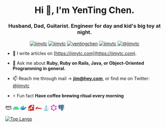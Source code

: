 <h1 align="center">Hi 👋, I'm YenTing Chen.</h1>
<h3 align="center">Husband, Dad, Guitarist. Engineer for day and kid's big toy at night.</h3>

<p align="center">
<a href="https://dev.to/jimytc" target="blank"><img align="center" src="https://cdn.jsdelivr.net/npm/simple-icons@3.0.1/icons/dev-dot-to.svg" alt="jimytc" height="20" width="20" /></a>
<a href="https://twitter.com/jimytc" target="blank"><img align="center" src="https://cdn.jsdelivr.net/npm/simple-icons@3.0.1/icons/twitter.svg" alt="jimytc" height="20" width="20" /></a>
<a href="https://linkedin.com/in/yentingchen" target="blank"><img align="center" src="https://cdn.jsdelivr.net/npm/simple-icons@3.0.1/icons/linkedin.svg" alt="yentingchen" height="20" width="20" /></a>
<a href="https://stackoverflow.com/users/2728942/jimytc" target="blank"><img align="center" src="https://cdn.jsdelivr.net/npm/simple-icons@3.0.1/icons/stackoverflow.svg" alt="jimytc" height="20" width="20" /></a>
<a href="https://medium.com/@jimytc" target="blank"><img align="center" src="https://cdn.jsdelivr.net/npm/simple-icons@3.0.1/icons/medium.svg" alt="@jimytc" height="20" width="20" /></a>
</p>

- 📝 I write articles on [https://jimytc.com](https://jimytc.com).

- 💬 Ask me about **Ruby, Ruby on Rails, Java, or Object-Oriented Programming in general.**

- 📫 Reach me through mail -> **jim@hey.com**, or find me on Twitter: [@jimytc](https://twitter.com/jimytc)

- ⚡ Fun fact **Have coffee brewing ritual every morning**

<p align="left">
  <img src="https://raw.githubusercontent.com/jimytc/jimytc/master/images/amazonaws.svg" alt="aws" width="20" height="20"/>
  <img src="https://raw.githubusercontent.com/jimytc/jimytc/master/images/android.svg" alt="android" width="20" height="20"/>
  <img src="https://raw.githubusercontent.com/jimytc/jimytc/master/images/docker.svg" alt="docker" width="20" height="20"/>
  <img src="https://raw.githubusercontent.com/jimytc/jimytc/master/images/ruby.svg" alt="ruby" width="20" height="20"/>
  <img src="https://raw.githubusercontent.com/jimytc/jimytc/master/images/rails.svg" alt="rails" width="20" height="20"/>
  <img src="https://raw.githubusercontent.com/jimytc/jimytc/master/images/java.svg" alt="java" width="20" height="20"/>
  <img src="https://raw.githubusercontent.com/jimytc/jimytc/master/images/graphql.svg" alt="graphql" width="20" height="20"/>
  <img src="https://raw.githubusercontent.com/jimytc/jimytc/master/images/postgresql.svg" alt="postgresql" width="20" height="20"/
  <img src="https://raw.githubusercontent.com/jimytc/jimytc/master/images/redit.svg" alt="redis" width="20" height="20"/>
</p>

[![Top Langs](https://github-readme-stats.vercel.app/api/top-langs/?username=jimytc&layout=compact)](https://github.com/anuraghazra/github-readme-stats)
